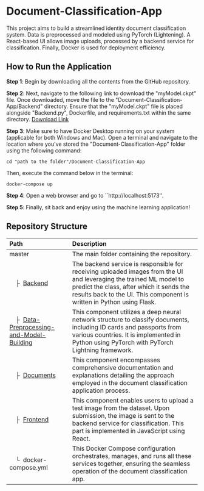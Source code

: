 # Document-Classification-App
This project aims to build a streamlined identity document classification system. Data is preprocessed and modeled using PyTorch (Lightening). A React-based UI allows image uploads, processed by a backend service for classification. Finally, Docker is used for deployment efficiency.
## How to Run the Application
**Step 1**: Begin by downloading all the contents from the GitHub repository.

**Step 2**: Next, navigate to the following link to download the "myModel.ckpt" file. Once downloaded, move the file to the "Document-Classification-App/Backend" directory. Ensure that the "myModel.ckpt" file is placed alongside "Backend.py", Dockerfile, and requirements.txt within the same directory. [Download Link](https://1drv.ms/u/s!AtuVVOX-wCJagpY_no1sQoIlLqvwYw)

**Step 3**: Make sure to have Docker Desktop running on your system (applicable for both Windows and Mac). Open a terminal and navigate to the location where you've stored the "Document-Classification-App" folder using the following command:

```setup
cd "path to the folder"/Document-Classification-App
```
Then, execute the command below in the terminal:

```setup
docker-compose up
```
**Step 4**: Open a web browser and go to ``http://localhost:5173''.

**Step 5**: Finally, sit back and enjoy using the machine learning application!
## Repository Structure

| Path | Description
| :--- | :----------
| master | The main folder containing the repository.
| &ensp;&ensp;&boxvr;&nbsp; [Backend](https://github.com/FarzadShahrivari/Document-Classification-App/tree/main/Backend) | The backend service is responsible for receiving uploaded images from the UI and leveraging the trained ML model to predict the class, after which it sends the results back to the UI. This component is written in Python using Flask.
| &ensp;&ensp;&boxvr;&nbsp; [Data-Preprocessing-and-Model-Building](https://github.com/FarzadShahrivari/Document-Classification-App/tree/main/Data-Preprocessing-and-Model-Building) | This component utilizes a deep neural network structure to classify documents, including ID cards and passports from various countries. It is implemented in Python using PyTorch with PyTorch Lightning framework.
| &ensp;&ensp;&boxvr;&nbsp; [Documents](https://github.com/FarzadShahrivari/Document-Classification-App/tree/main/Documents) | This component encompasses comprehensive documentation and explanations detailing the approach employed in the document classification application process.
| &ensp;&ensp;&boxvr;&nbsp; [Frontend](https://github.com/FarzadShahrivari/Document-Classification-App/tree/main/Frontend) | This component enables users to upload a test image from the dataset. Upon submission, the image is sent to the backend service for classification. This part is implemented in JavaScript using React.
| &ensp;&ensp;&boxur;&nbsp; docker-compose.yml | This Docker Compose configuration orchestrates, manages, and runs all these services together, ensuring the seamless operation of the document classification app.
